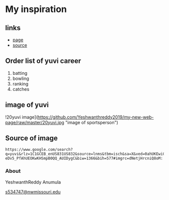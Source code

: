 # My inspiration

## links
- [page ]( https://yeshwanthreddy2019.github.io/my-new-web-page/ "link for reade.md")
- [source]( https://github.com/Yeshwanthreddy2019/my-new-web-page "source")

## Order list of yuvi career
1. batting 
1. bowling 
1. ranking
1. catches

## **image of yuvi**
!20yuvi image](https://github.com/Yeshwanthreddy2019/my-new-web-page/raw/master/20yuvi.jpg "image of sportsperson")

## Source of image
```
https://www.google.com/search?q=yuvi&rlz=1C1GCEB_enUS831US832&source=lnms&tbm=isch&sa=X&ved=0ahUKEwiC-eDv5_PfAhUEOKwKHSmpB0QQ_AUIDygC&biw=1366&bih=577#imgrc=dNetjHrcniQ8oM:
```
### About ###
YeshwanthReddy Anumula

s534747@nwmissouri.edu


